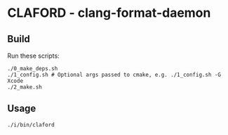 # CLAFORD - clang-format-daemon

## Build

Run these scripts:
```
./0_make_deps.sh
./1_config.sh # Optional args passed to cmake, e.g. ./1_config.sh -G Xcode
./2_make.sh
```

## Usage

```
./i/bin/claford
```

